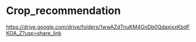 # Crop_recommendation
https://drive.google.com/drive/folders/1wwAZdTnuKM4GnDb0QdaxjxxKbdFKOA_Z?usp=share_link
